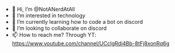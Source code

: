 - 👋 Hi, I’m @NotANerdAtAll
- 👀 I’m interested in technology
- 🌱 I’m currently learning how to code a bot on discord
- 💞️ I’m looking to collaborate on discord
- 📫 How to reach me? Through YT: https://www.youtube.com/channel/UCcIgRdi4Bb-8tFj8xonRq6g
































































